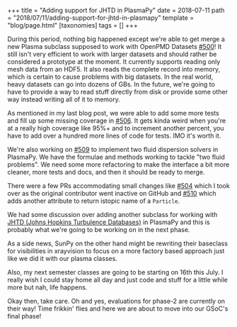 +++
title = "Adding support for JHTD in PlasmaPy"
date = 2018-07-11
path = "2018/07/11/adding-support-for-jhtd-in-plasmapy"
template = "blog/page.html"
[taxonomies]
tags = []
+++

During this period, nothing big happened except we're able to get merge a new
Plasma subclass supposed to work with OpenPMD Datasets
[#500](https://github.com/PlasmaPy/PlasmaPy/pull/500)! It still isn't
very efficient to work with larger datasets and should rather be considered a
prototype at the moment. It currently supports reading only mesh data from an
HDF5. It also reads the complete record into memory, which is certain to cause
problems with big datasets. In the real world, heavy datasets can go into dozens
of GBs. In the future, we're going to have to provide a way to read stuff
directly from disk or provide some other way instead writing all of it to memory.

As mentioned in my last blog post, we were able to add some more tests and
fill up some missing coverage in
[#506](https://github.com/PlasmaPy/PlasmaPy/pull/506). It gets kinda weird
when you're at a really high coverage like 95%+ and to increment another percent,
you have to add over a hundred more lines of code for tests. IMO it's worth it.

We're also working on [#509](https://github.com/PlasmaPy/PlasmaPy/pull/459) to
implement two fluid dispersion solvers in PlasmaPy. We have the formulae and
methods working to tackle "two fluid problems". We need some more refactoring to
make the interface a bit more cleaner, more tests and docs, and then it should
be ready to merge.

There were a few PRs accommodating small changes like
[#504](https://github.com/PlasmaPy/PlasmaPy/pull/504)
which I took over as the original contributor went inactive on GitHub and
[#510](https://github.com/PlasmaPy/PlasmaPy/pull/510) which adds another
attribute to return istopic name of a `Particle`.

We had some discussion over adding another subclass for working with
[JHTD (Johns Hopkins Turbulence Databases)](http://turbulence.pha.jhu.edu/) in
PlasmaPy and this is probably what we're going to be working on in the next phase.

As a side news, SunPy on the other hand might be rewriting their baseclass for
visibilities in xrayvision to focus on a more factory based approach just like
we did it with our plasma classes.

Also, my next semester classes are going to be starting on 16th this July. I really
wish I could stay home all day and just code and stuff for a little while more
but nah, life happens.

Okay then, take care. Oh and yes, evaluations for phase-2 are currently on their way!
Time frikkin' flies and here we are about to move into our GSoC's final phase!
